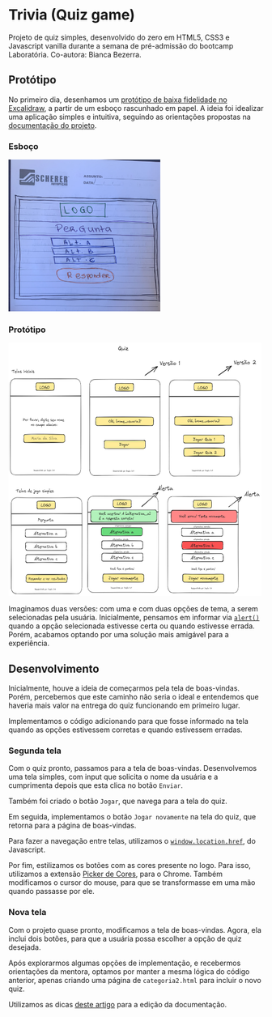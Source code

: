 # Trivia (Quiz game)

Projeto de quiz simples, desenvolvido do zero em HTML5, CSS3 e Javascript vanilla durante a semana de pré-admissão do bootcamp Laboratória. Co-autora: Bianca Bezerra.

## Protótipo

No primeiro dia, desenhamos um [protótipo de baixa fidelidade no Excalidraw](https://excalidraw.com/#room=4fc4be9dae96bca52fa8,1XD_s--8ZEVYqWIdQJ_-Pg), a partir de um esboço rascunhado em papel. A ideia foi idealizar uma aplicação simples e intuitiva, seguindo as orientações propostas na [documentação do projeto](https://github.com/Laboratoria/bootcamp/blob/v6.3.0/projects/00-trivia/README.pt.md).

### Esboço
<img src="/assets/imagens_prototipo/prototipo_esboco.jpeg" width="300" height="300"/>

### Protótipo
<img src="/assets/imagens_prototipo/quizGame.png" width="500" height="500" />


Imaginamos duas versões: com uma e com duas opções de tema, a serem selecionadas pela usuária. Inicialmente, pensamos em informar via [```alert()```]( https://www.devmedia.com.br/alert-em-javascript/37208) quando a opção selecionada estivesse certa ou quando estivesse errada. Porém, acabamos optando por uma solução mais amigável para a experiência.

## Desenvolvimento

Inicialmente, houve a ideia de começarmos pela tela de boas-vindas. Porém, percebemos que este caminho não seria o ideal e entendemos que haveria mais valor na entrega do quiz funcionando em primeiro lugar. 

Implementamos o código adicionando para que fosse informado na tela quando as opções estivessem corretas e quando estivessem erradas.

### Segunda tela

Com o quiz pronto, passamos para a tela de boas-vindas. Desenvolvemos uma tela simples, com input que solicita o nome da usuária e a cumprimenta depois que esta clica no botão ```Enviar```.

Também foi criado o botão ```Jogar```, que navega para a tela do quiz. 

Em seguida, implementamos o botão ```Jogar novamente``` na tela do quiz, que retorna para a página de boas-vindas.

Para fazer a navegação entre telas, utilizamos o [```window.location.href```](https://www.devmedia.com.br/javascript-redirect-redirecionando-o-usuario-com-window-location/39809), do Javascript.

Por fim, estilizamos os botões com as cores presente no logo. Para isso, utilizamos a extensão [Picker de Cores](https://chrome.google.com/webstore/detail/color-picker-for-chrome/clldacgmdnnanihiibdgemajcfkmfhia?hl=pt-PT), para o Chrome. Também modificamos o cursor do mouse, para que se transformasse em uma mão quando passasse por ele.

### Nova tela

Com o projeto quase pronto, modificamos a tela de boas-vindas. Agora, ela inclui dois botões, para que a usuária possa escolher a opção de quiz desejada.

Após explorarmos algumas opções de implementação, e recebermos orientações da mentora, optamos por manter a mesma lógica do código anterior, apenas criando uma página de ```categoria2.html``` para incluir o novo quiz.

Utilizamos as dicas [deste artigo](https://raullesteves.medium.com/github-como-fazer-um-readme-md-bonit%C3%A3o-c85c8f154f8) para a edição da documentação.